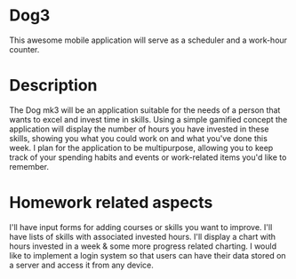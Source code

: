# Dog3

This awesome mobile application will serve as a scheduler and a work-hour counter.


# Description

The Dog mk3 will be an application suitable for the needs of a person that wants to excel and invest time in skills. Using a simple gamified concept the application will display the number of hours you have invested in these skills, showing you what you could work on and what you've done this week. I plan for the application to be multipurpose, allowing you to keep track of your spending habits and events or work-related items you'd like to remember.



# Homework related aspects
I'll have input forms for adding courses or skills you want to improve.
I'll have lists of skills with associated invested hours.
I'll display a chart with hours invested in a week & some more progress related charting.
I would like to implement a login system so that users can have their data stored on a server and access it from any device.



